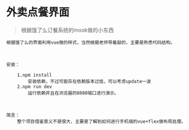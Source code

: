 # 外卖点餐界面

> 根据饿了么订餐系统的mook做的小东西

	根据饿了么的界面利用vue做的样式，当然根据老师带着敲的，主要是熟悉代码结构。
	
	
	
	安装：
	
		1.npm install   
			安装依赖，不过可能存在依赖版本过低，可以考虑update一波
		2.npm run dev
			运行依赖并且在浏览器的8080端口进行演示。
		
		
		
	简言：
		整个项目借鉴意义不是很大，主要是了解到如何进行手机端的vue+flex做布局处理。